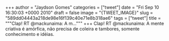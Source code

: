 
+++
author = "Jaydson Gomes"
categories = ["tweet"]
date = "Fri Sep 10 16:30:03 +0000 2010"
draft = false
image = "{TWEET_IMAGE}"
slug = "589dd04443a218de98e16f139c40e71e8b318ae6"
tags = ["tweet"]
title = """Clap! RT @mackunaima: A m..."""
+++
Clap! RT @mackunaima: A mente criativa é amórfica, não precisa de coleira e tambores, somente conhecimento e idéias.
